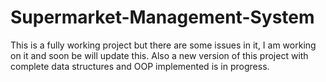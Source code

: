 # Supermarket-Management-System
This is a fully working project but there are some issues in it, I am working on it and soon be will update this.
Also a new version of this project with complete data structures and OOP implemented is in progress.

